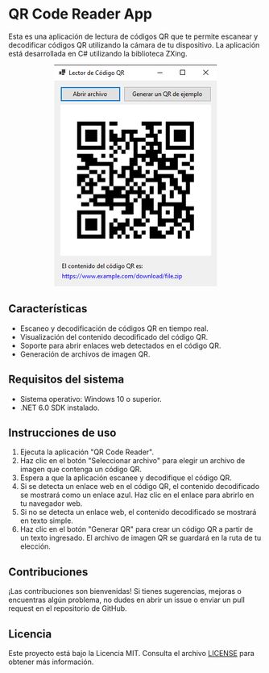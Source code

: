 # QR Code Reader App

Esta es una aplicación de lectura de códigos QR que te permite escanear y decodificar códigos QR utilizando la cámara de tu dispositivo. La aplicación está desarrollada en C# utilizando la biblioteca ZXing.

<p align="center">
  <img src="screenshots/preview1.png" alt="Vista previa 1">
</p>

## Características

- Escaneo y decodificación de códigos QR en tiempo real.
- Visualización del contenido decodificado del código QR.
- Soporte para abrir enlaces web detectados en el código QR.
- Generación de archivos de imagen QR.

## Requisitos del sistema

- Sistema operativo: Windows 10 o superior.
- .NET 6.0 SDK instalado.

## Instrucciones de uso

1. Ejecuta la aplicación "QR Code Reader".
2. Haz clic en el botón "Seleccionar archivo" para elegir un archivo de imagen que contenga un código QR.
3. Espera a que la aplicación escanee y decodifique el código QR.
4. Si se detecta un enlace web en el código QR, el contenido decodificado se mostrará como un enlace azul. Haz clic en el enlace para abrirlo en tu navegador web.
5. Si no se detecta un enlace web, el contenido decodificado se mostrará en texto simple.
6. Haz clic en el botón "Generar QR" para crear un código QR a partir de un texto ingresado. El archivo de imagen QR se guardará en la ruta de tu elección.

## Contribuciones

¡Las contribuciones son bienvenidas! Si tienes sugerencias, mejoras o encuentras algún problema, no dudes en abrir un issue o enviar un pull request en el repositorio de GitHub.

## Licencia

Este proyecto está bajo la Licencia MIT. Consulta el archivo [LICENSE](LICENSE) para obtener más información.

